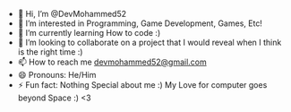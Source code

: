 - 👋 Hi, I’m @DevMohammed52
- 👀 I’m interested in Programming, Game Development, Games, Etc!
- 🌱 I’m currently learning How to code :)
- 💞️ I’m looking to collaborate on a project that I would reveal when I think is the right time :)
- 📫 How to reach me devmohammed52@gmail.com
- 😄 Pronouns: He/Him
- ⚡ Fun fact: Nothing Special about me :) My Love for computer goes beyond Space :) <3

<!---
DevMohammed52/DevMohammed52 is a ✨ special ✨ repository because its `README.md` (this file) appears on your GitHub profile.
You can click the Preview link to take a look at your changes.
--->
